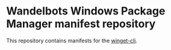 # Wandelbots Windows Package Manager manifest repository

This repository contains manifests for the [winget-cli](https://github.com/microsoft/winget-cli).